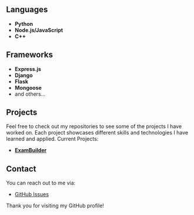 ## Languages

- **Python**
- **Node.js/JavaScript**
- **C++**

## Frameworks

- **Express.js**
- **Django**
- **Flask**
- **Mongoose**
- and others...

## Projects

Feel free to check out my repositories to see some of the projects I have worked on. Each project showcases different skills and technologies I have learned and applied.
Current Projects:
- [**ExamBuilder**](https://alpha.exambuilder.me/)

## Contact

You can reach out to me via:

- [GitHub Issues](https://github.com/honvert)

Thank you for visiting my GitHub profile!
